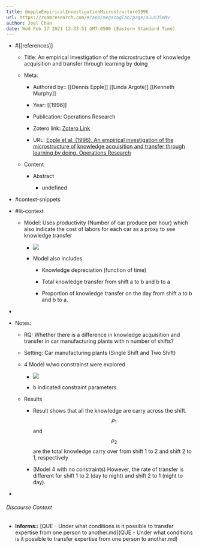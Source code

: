 ```yaml
---
title: @eppleEmpiricalInvestigationMicrostructure1996
url: https://roamresearch.com/#/app/megacoglab/page/aJuV35mMv
author: Joel Chan
date: Wed Feb 17 2021 13:33:51 GMT-0500 (Eastern Standard Time)
---
```


- #[[references]]

    - Title: An empirical investigation of the microstructure of knowledge acquisition and transfer through learning by doing

    - Meta:

        - Authored by:: [[Dennis Epple]] [[Linda Argote]] [[Kenneth Murphy]]

        - Year: [[1996]]

        - Publication: Operations Research

        - Zotero link: [Zotero Link](zotero://select/items/7_QRTMC9AN)

        - URL: [Epple et al. (1996). An empirical investigation of the microstructure of knowledge acquisition and transfer through learning by doing. Operations Research](undefined)

    - Content

        - Abstract

            - undefined
- #context-snippets
- #lit-context

    - Model: Uses productivity (Number of car produce per hour) which also indicate the cost of labors for each car as a proxy to see knowledge transfer

        - ![](https://firebasestorage.googleapis.com/v0/b/firescript-577a2.appspot.com/o/imgs%2Fapp%2Fmegacoglab%2FPYz7V4a5UB.png?alt=media&token=e3dc9b2a-cf5b-4272-8d79-b8a859f98bbe)

        - Model also includes

            - Knowledge depreciation (function of time)

            - Total knowledge transfer from shift a to b and b to a

            - Proportion of knowledge transfer on the day from shift a to b and b to a.
- 
- Notes:

    - RQ: Whether there is a difference in knowledge acquisition and transfer in car manufacturing plants with n number of shifts?

    - Setting: Car manufacturing plants (Single Shift and Two Shift)

    - 4 Model w/wo constrainst were explored

        - ![](https://firebasestorage.googleapis.com/v0/b/firescript-577a2.appspot.com/o/imgs%2Fapp%2Fmegacoglab%2FPV00kIeWAB.png?alt=media&token=0925263f-6dff-4b26-b6ad-ed5cfca12feb)

        - b indicated constraint parameters

    - Results

        - Result shows that all the knowledge are carry across the shift. $$\rho_1$$ and $$\rho_2$$ are the total knowledge carry over from shift 1 to 2 and shift 2 to 1, respectively

        - (Model 4 with no constraints) However, the rate of transfer is different for shift 1 to 2 (day to night) and shift 2 to 1 (night to day).
- 

###### Discourse Context

- **Informs::** [QUE - Under what conditions is it possible to transfer expertise from one person to another.md](QUE - Under what conditions is it possible to transfer expertise from one person to another.md)

